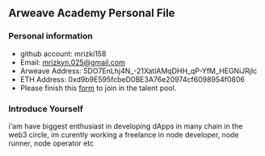 ## Arweave Academy Personal File

### Personal information

- github account: mrizki158
- Email: mrizkyn.025@gmail.com 
- Arweave Address: 5DO7EnLhj4N_-21XatlAMqDHH_qP-YfM_HEGNiJRjlc
- ETH Address: 0xd9b9E595fcbeD0BE3A76e20974cf6098954f0806
- Please finish this [form](https://docs.google.com/forms/d/e/1FAIpQLSfWA5fIIcBgmRppm3jNz5vmf9Mai_QMVil-2pO4r7YKn_Zhtw/viewform?usp=sf_link) to join in the talent pool.

### Introduce Yourself
 i'am have biggest enthusiast in developing dApps in many chain in the web3 circle, im curently working a freelance in node developer, node runner, node operator etc

